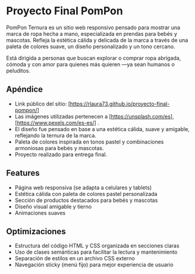 # Proyecto Final PomPon

PomPon Ternura es un sitio web responsivo pensado para mostrar una marca de ropa hecha a mano, especializada en prendas para bebés y mascotas. Refleja la estética cálida y delicada de la marca a través de una paleta de colores suave, un diseño personalizado y un tono cercano. 

Está dirigida a personas que buscan explorar o comprar ropa abrigada, cómoda y con amor para quienes más quieren —ya sean humanos o peluditos.




## Apéndice

- Link público del sitio: [https://rlaura73.github.io/proyecto-final-pompon/]
- Las imágenes utilizadas pertenecen a [https://unsplash.com/es], [https://www.pexels.com/es-es/] .
- El diseño fue pensado en base a una estética cálida, suave y amigable, reflejando la ternura de la marca.
- Paleta de colores inspirada en tonos pastel y combinaciones armoniosas para bebés y mascotas.
- Proyecto realizado para entrega final.


## Features

- Página web responsiva (se adapta a celulares y tablets)
- Estética cálida con paleta de colores pastel personalizada
- Sección de productos destacados para bebés y mascotas
- Diseño visual amigable y tierno
- Animaciones suaves


## Optimizaciones

- Estructura del código HTML y CSS organizada en secciones claras
- Uso de clases semánticas para facilitar la lectura y mantenimiento
- Separación de estilos en un archivo CSS externo
- Navegación sticky (menú fijo) para mejor experiencia de usuario